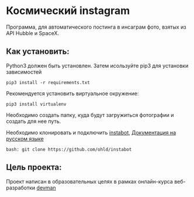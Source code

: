 # Космический instagram

Программа, для автоматического постинга в инсаграм фото, взятых из API Hubble и SpaceX. 

## Как установить:

Python3 должен быть установлен. Затем исользуйте pip3 для установки зависимостей
```
pip3 install -r requirements.txt
```

Рекомендуется установить виртуальное окружение:
```
pip3 install virtualenv
```
Необходимо создать папку, куда будут загружиться фотографии и создать для нее путь.

Необходимо клонировать и подключить [instabot](https://github.com/ohld/instabot), [Документация на русском языке](https://instagrambot.github.io/docs/ru/)
```
bash: git clone https://github.com/ohld/instabot
```
## Цель проекта:

Проект написан в образовательных целях в рамках онлайн-курса веб-разработки [devman](https://dvmn.org/modules/)